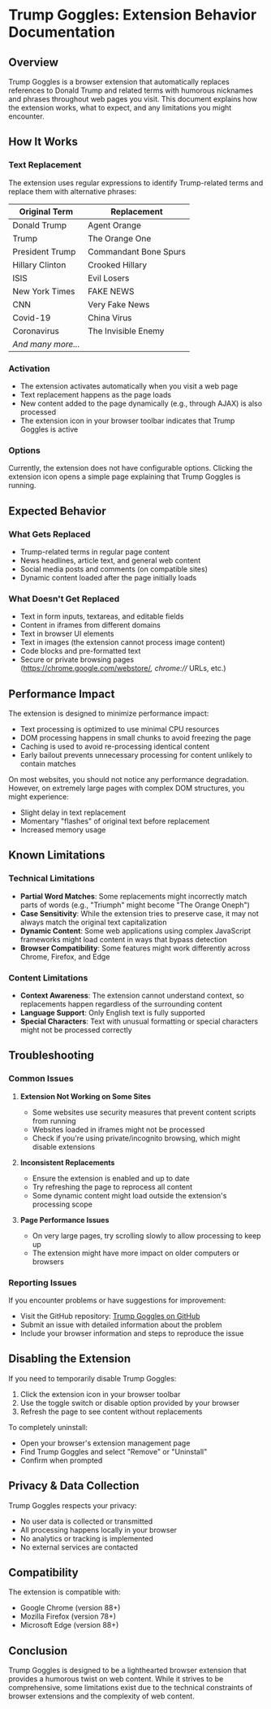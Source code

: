 # Trump Goggles: Extension Behavior Documentation

## Overview

Trump Goggles is a browser extension that automatically replaces references to Donald Trump and related terms with humorous nicknames and phrases throughout web pages you visit. This document explains how the extension works, what to expect, and any limitations you might encounter.

## How It Works

### Text Replacement

The extension uses regular expressions to identify Trump-related terms and replace them with alternative phrases:

| Original Term | Replacement |
|---------------|-------------|
| Donald Trump | Agent Orange |
| Trump | The Orange One |
| President Trump | Commandant Bone Spurs |
| Hillary Clinton | Crooked Hillary |
| ISIS | Evil Losers |
| New York Times | FAKE NEWS |
| CNN | Very Fake News |
| Covid-19 | China Virus |
| Coronavirus | The Invisible Enemy |
| *And many more...* | |

### Activation

- The extension activates automatically when you visit a web page
- Text replacement happens as the page loads
- New content added to the page dynamically (e.g., through AJAX) is also processed
- The extension icon in your browser toolbar indicates that Trump Goggles is active

### Options

Currently, the extension does not have configurable options. Clicking the extension icon opens a simple page explaining that Trump Goggles is running.

## Expected Behavior

### What Gets Replaced

- Trump-related terms in regular page content
- News headlines, article text, and general web content
- Social media posts and comments (on compatible sites)
- Dynamic content loaded after the page initially loads

### What Doesn't Get Replaced

- Text in form inputs, textareas, and editable fields
- Content in iframes from different domains
- Text in browser UI elements
- Text in images (the extension cannot process image content)
- Code blocks and pre-formatted text
- Secure or private browsing pages (https://chrome.google.com/webstore/*, chrome://* URLs, etc.)

## Performance Impact

The extension is designed to minimize performance impact:

- Text processing is optimized to use minimal CPU resources
- DOM processing happens in small chunks to avoid freezing the page
- Caching is used to avoid re-processing identical content
- Early bailout prevents unnecessary processing for content unlikely to contain matches

On most websites, you should not notice any performance degradation. However, on extremely large pages with complex DOM structures, you might experience:

- Slight delay in text replacement
- Momentary "flashes" of original text before replacement
- Increased memory usage

## Known Limitations

### Technical Limitations

- **Partial Word Matches**: Some replacements might incorrectly match parts of words (e.g., "Triumph" might become "The Orange Oneph")
- **Case Sensitivity**: While the extension tries to preserve case, it may not always match the original text capitalization
- **Dynamic Content**: Some web applications using complex JavaScript frameworks might load content in ways that bypass detection
- **Browser Compatibility**: Some features might work differently across Chrome, Firefox, and Edge

### Content Limitations

- **Context Awareness**: The extension cannot understand context, so replacements happen regardless of the surrounding content
- **Language Support**: Only English text is fully supported
- **Special Characters**: Text with unusual formatting or special characters might not be processed correctly

## Troubleshooting

### Common Issues

1. **Extension Not Working on Some Sites**
   - Some websites use security measures that prevent content scripts from running
   - Websites loaded in iframes might not be processed
   - Check if you're using private/incognito browsing, which might disable extensions

2. **Inconsistent Replacements**
   - Ensure the extension is enabled and up to date
   - Try refreshing the page to reprocess all content
   - Some dynamic content might load outside the extension's processing scope

3. **Page Performance Issues**
   - On very large pages, try scrolling slowly to allow processing to keep up
   - The extension might have more impact on older computers or browsers

### Reporting Issues

If you encounter problems or have suggestions for improvement:
- Visit the GitHub repository: [Trump Goggles on GitHub](https://github.com/yourusername/trump-goggles)
- Submit an issue with detailed information about the problem
- Include your browser information and steps to reproduce the issue

## Disabling the Extension

If you need to temporarily disable Trump Goggles:

1. Click the extension icon in your browser toolbar
2. Use the toggle switch or disable option provided by your browser
3. Refresh the page to see content without replacements

To completely uninstall:
- Open your browser's extension management page
- Find Trump Goggles and select "Remove" or "Uninstall"
- Confirm when prompted

## Privacy & Data Collection

Trump Goggles respects your privacy:
- No user data is collected or transmitted
- All processing happens locally in your browser
- No analytics or tracking is implemented
- No external services are contacted

## Compatibility

The extension is compatible with:
- Google Chrome (version 88+)
- Mozilla Firefox (version 78+)
- Microsoft Edge (version 88+)

## Conclusion

Trump Goggles is designed to be a lighthearted browser extension that provides a humorous twist on web content. While it strives to be comprehensive, some limitations exist due to the technical constraints of browser extensions and the complexity of web content.
